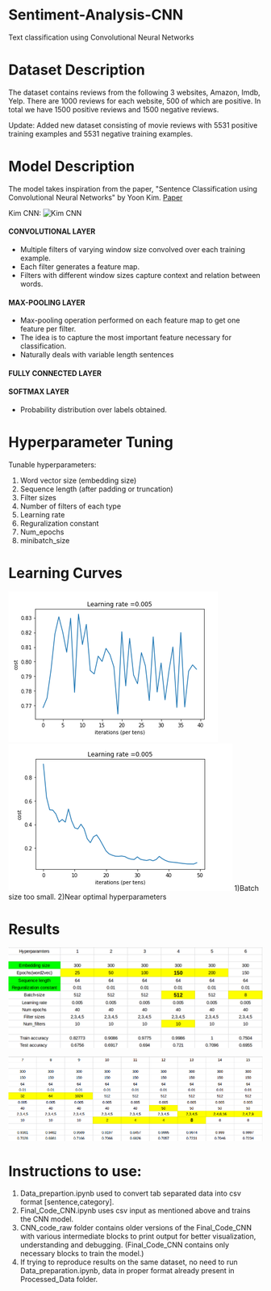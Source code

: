 # Sentiment-Analysis-CNN
Text classification using Convolutional Neural Networks

# Dataset Description
The dataset contains reviews from the following 3 websites,
Amazon, Imdb, Yelp.
There are 1000 reviews for each website, 500 of which are positive.
In total we have 1500 positive reviews and 1500 negative reviews.

Update: Added new dataset consisting of movie reviews with 5531 positive training examples and 5531 negative training examples.

# Model Description
The model takes inspiration from the paper, "Sentence Classification using Convolutional Neural Networks" by Yoon Kim.
[Paper](https://arxiv.org/abs/1408.5882)

Kim CNN:
![Kim CNN](https://github.com/Shubhammawa/Netapp-Data-Challenge-Kshitij/blob/master/KimCNN.png)

#### CONVOLUTIONAL LAYER
  * Multiple filters of varying window size convolved over each training example.
  * Each filter generates a feature map.
  * Filters with different window sizes capture context and relation between words.
#### MAX-POOLING LAYER
  * Max-pooling operation performed on each feature map to get one feature per filter.
  * The idea is to capture the most important feature necessary for classification.
  * Naturally deals with variable length sentences
#### FULLY CONNECTED LAYER
#### SOFTMAX LAYER
   * Probability distribution over labels obtained.

# Hyperparameter Tuning
Tunable hyperparameters:
1. Word vector size (embedding size)
2. Sequence length  (after padding or truncation)
3. Filter sizes
4. Number of filters of each type
5. Learning rate
6. Reguralization constant
7. Num_epochs
8. minibatch_size 

# Learning Curves
![Batch size too small](https://github.com/Shubhammawa/Sentiment-analysis-cnn/blob/master/Learning_curves/Set_7.png) ![Near optimal hyperparameters](https://github.com/Shubhammawa/Sentiment-analysis-cnn/blob/master/Learning_curves/Set_13.png)
1)Batch size too small.                    2)Near optimal hyperparameters

# Results 
![1](https://github.com/Shubhammawa/Sentiment-analysis-cnn/blob/master/Results/Results_1.png)

![2](https://github.com/Shubhammawa/Sentiment-analysis-cnn/blob/master/Results/Results_3.png)

# Instructions to use:
1. Data_prepartion.ipynb used to convert tab separated data into csv format [sentence,category].
2. Final_Code_CNN.ipynb uses csv input as mentioned above and trains the CNN model.
3. CNN_code_raw folder contains older versions of the Final_Code_CNN with various intermediate blocks to print output for better visualization, understanding and debugging. (Final_Code_CNN contains only necessary blocks to train the model.)
4. If trying to reproduce results on the same dataset, no need to run Data_preparation.ipynb, data in proper format already present in Processed_Data folder.
